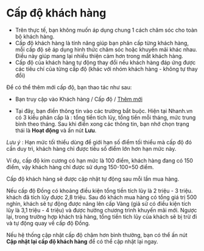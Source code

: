 # Cấp độ khách hàng

- Trên thực tế, bạn không muốn áp dụng chung 1 cách chăm sóc cho toàn bộ khách hàng.
- Cấp độ khách hàng là tính năng giúp bạn phân cấp từng khách hàng, mỗi cấp độ sẽ áp dụng hình thức chăm sóc hoặc khuyến mãi khác nhau. Điều này giúp mang lại nhiều thiện cảm hơn trong mắt khách hàng.
- Cấp độ của khách hàng tự động thay đổi nếu khách hàng đáp ứng được các tiêu chí của từng cấp độ (khác với nhóm khách hàng - không tự thay đổi)

Để có thể thêm mới cấp độ, bạn thao tác như sau: 
- Bạn truy cập vào Khách hàng / Cấp độ / [Thêm mới](https://nhanh.vn/customer/store/addlevel)

- Tại đây, bạn điền thông tin vào các trường bắt buộc. Hiện tại Nhanh.vn có 3 kiểu phân cấp là : tổng tiền tích lũy, tổng tiền mỗi tháng, mức trung bình theo tháng. Sau khi điền xong các thông tin, bạn nhớ chọn trạng thái là **Hoạt động** và ấn nút **Lưu**.

*Lưu ý* : Hạn mức tối thiểu dùng để giới hạn số điểm tối thiểu mà cấp độ đó cần duy trì, khách hàng chỉ được tiêu số điểm lớn hơn hạn mức này.

Ví dụ, cấp độ kim cương có hạn mức là 100 điểm, khách hàng đang có 150 điểm, vậy khách hàng chỉ được sử dụng 150-100=50 điểm.

Cấp độ khách hàng sẽ được cập nhật tự động sau mỗi lần mua hàng. 

Nếu cấp độ Đồng có khoảng điều kiện tổng tiền tích lũy là 2 triệu - 3 triệu. khách đã tích lũy được 2,8 triệu. Sau đó khách mua hàng có tổng giá trị 500 nghìn, khách sẽ tự động được nâng lên cấp Vàng (giả sử có điều kiện tích lũy là 3,1 triệu - 4 triệu) và được hưởng chương trình khuyến mãi mới.
Ngược lại, trong trường hợp khách trả hàng, tổng tiền tích lũy của khách sẽ bị trừ đi và tự động quay về cấp độ Đồng.

Nếu hệ thống cập nhật cấp độ chậm hơn bình thường, bạn có thể ấn nút **Cập nhật lại cấp độ khách hàng** để có thể cập nhật lại ngay.
